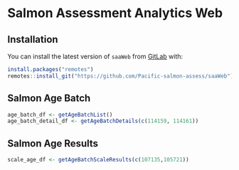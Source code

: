 # Salmon Assessment Analytics Web

## Installation

You can install the latest version of `saaWeb` from [GitLab](https://github.com/Pacific-salmon-assess/saaWeb) with:

``` r
install.packages("remotes") 
remotes::install_git("https://github.com/Pacific-salmon-assess/saaWeb") 
```

## Salmon Age Batch

``` r
age_batch_df <- getAgeBatchList()
age_batch_detail_df <- getAgeBatchDetails(c(114159, 114161))
```


## Salmon Age Results

``` r
scale_age_df <- getAgeBatchScaleResults(c(107135,105721))
```
